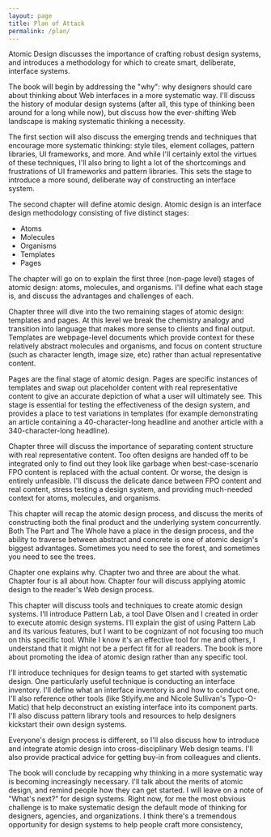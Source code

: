 ```yaml
---
layout: page
title: Plan of Attack
permalink: /plan/
---
```


Atomic Design discusses the importance of crafting robust design systems, and introduces a methodology for which to create smart, deliberate, interface systems.

The book will begin by addressing the "why": why designers should care about thinking about Web interfaces in a more systematic way. I'll discuss the history of modular design systems (after all, this type of thinking been around for a long while now), but discuss how the ever-shifting Web landscape is making systematic thinking a necessity.

The first section will also discuss the emerging trends and techniques that encourage more systematic thinking: style tiles, element collages, pattern libraries, UI frameworks, and more. And while I'll certainly extol the virtues of these techniques, I'll also bring to light a lot of the shortcomings and frustrations of UI frameworks and pattern libraries. This sets the stage to introduce a more sound, deliberate way of constructing an interface system.

The second chapter will define atomic design. Atomic design is an interface design methodology consisting of five distinct stages:

- Atoms
- Molecules
- Organisms
- Templates
- Pages

The chapter will go on to explain the first three (non-page level) stages of atomic design: atoms, molecules, and organisms. I'll define what each stage is, and discuss the advantages and challenges of each.

Chapter three will dive into the two remaining stages of atomic design: templates and pages. At this level we break the chemistry analogy and transition into language that makes more sense to clients and final output. Templates are webpage-level documents which provide context for these relatively abstract molecules and organisms, and focus on content structure (such as character length, image size, etc) rather than actual representative content.

Pages are the final stage of atomic design. Pages are specific instances of templates and swap out placeholder content with real representative content to give an accurate depiction of what a user will ultimately see. This stage is essential for testing the effectiveness of the design system, and provides a place to test variations in templates (for example demonstrating  an article containing a 40-character-long headline and another article with a 340-character-long headline).

Chapter three will discuss the importance of separating content structure with real representative content. Too often designs are handed off to be integrated only to find out they look like garbage when best-case-scenario FPO content is replaced with the actual content. Or worse, the design is entirely unfeasible. I'll discuss the delicate dance between FPO content and real content, stress testing a design system, and providing much-needed context for atoms, molecules, and organisms.

This chapter will recap the atomic design process, and discuss the merits of constructing both the final product and the underlying system concurrently. Both The Part and The Whole have a place in the design process, and the ability to traverse between abstract and concrete is one of atomic design's biggest advantages. Sometimes you need to see the forest, and sometimes you need to see the trees.

Chapter one explains why. Chapter two and three are about the what. Chapter four is all about how. Chapter four will discuss applying atomic design to the reader's Web design process.

This chapter will discuss tools and techniques to create atomic design systems. I'll introduce Pattern Lab, a tool Dave Olsen and I created in order to execute atomic design systems. I'll explain the gist of using Pattern Lab and its various features, but I want to be cognizant of not focusing too much on this specific tool. While I know it's an effective tool for me and others, I understand that it might not be a perfect fit for all readers. The book is more about promoting the idea of atomic design rather than any specific tool.

I'll introduce techniques for design teams to get started with systematic design. One particularly useful technique is conducting an interface inventory. I'll define what an interface inventory is and how to conduct one. I'll also reference other tools (like Stlyify.me and Nicole Sullivan's Typo-O-Matic) that help deconstruct an existing interface into its component parts. I'll also discuss pattern library tools and resources to help designers kickstart their own design systems.

Everyone's design process is different, so I'll also discuss how to introduce and integrate atomic design into cross-disciplinary Web design teams. I'll also provide practical advice for getting buy-in from colleagues and clients.

The book will conclude by recapping why thinking in a more systematic way is becoming increasingly necessary. I'll talk about the merits of atomic design, and remind people how they can get started. I will leave on a note of "What's next?" for design systems. Right now, for me the most obvious challenge is to make systematic design the default mode of thinking for designers, agencies, and organizations. I think there's a tremendous opportunity for design systems to help people craft more consistency,
